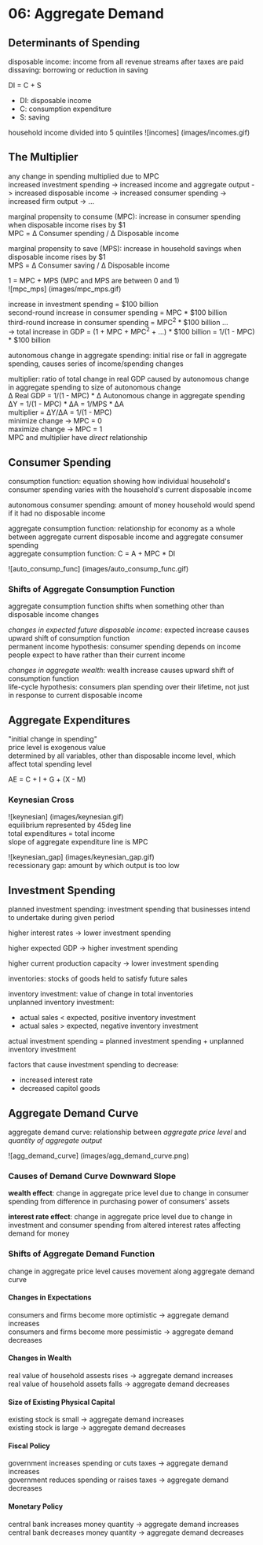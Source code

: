 # 06: Aggregate Demand

## Determinants of Spending

disposable income: income from all revenue streams after taxes are paid  
dissaving: borrowing or reduction in saving

DI = C + S
+ DI: disposable income  
+ C: consumption expenditure
+ S: saving

household income divided into 5 quintiles
![incomes] (images/incomes.gif)

## The Multiplier

any change in spending multiplied due to MPC  
increased investment spending -> increased income and aggregate output -> increased disposable income -> increased consumer spending -> increased firm output -> ... 

marginal propensity to consume (MPC): increase in consumer spending when disposable income rises by $1    
MPC = &Delta; Consumer spending / &Delta; Disposable income 

marginal propensity to save (MPS): increase in household savings when disposable income rises by $1  
MPS = &Delta; Consumer saving / &Delta; Disposable income 

1 = MPC + MPS (MPC and MPS are between 0 and 1)   
![mpc_mps] (images/mpc_mps.gif)

increase in investment spending = $100 billion  
second-round increase in consumer spending = MPC * $100 billion  
third-round increase in consumer spending = MPC<sup>2</sup> * $100 billion ...  
-> total increase in GDP = (1 + MPC + MPC<sup>2</sup> + ...) * $100 billion = 1/(1 - MPC) * $100 billion  

autonomous change in aggregate spending: initial rise or fall in aggregate spending, causes series of income/spending changes

multiplier: ratio of total change in real GDP caused by autonomous change in aggregate spending to size of autonomous change  
&Delta; Real GDP = 1/(1 - MPC) * &Delta; Autonomous change in aggregate spending  
&Delta;Y = 1/(1 - MPC) * &Delta;A = 1/MPS * &Delta;A   
multiplier = &Delta;Y/&Delta;A = 1/(1 - MPC)  
minimize change -> MPC = 0  
maximize change -> MPC = 1  
MPC and multiplier have *direct* relationship 

## Consumer Spending

consumption function: equation showing how individual household's consumer spending varies with the household's current disposable income

autonomous consumer spending: amount of money household would spend if it had no disposable income  

aggregate consumption function: relationship for economy as a whole between aggregate current disposable income and aggregate consumer spending   
aggregate consumption function: C = A + MPC * DI

![auto_consump_func] (images/auto_consump_func.gif)

### Shifts of Aggregate Consumption Function

aggregate consumption function shifts when something other than disposable income changes

*changes in expected future disposable income*: expected increase causes upward shift of consumption function  
permanent income hypothesis: consumer spending depends on income people expect to have rather than their current income 

*changes in aggregate wealth*: wealth increase causes upward shift of consumption function  
life-cycle hypothesis: consumers plan spending over their lifetime, not just in response to current disposable income

## Aggregate Expenditures

"initial change in spending"  
price level is exogenous value  
determined by all variables, other than disposable income level, which affect total spending level  

AE = C + I + G + (X - M)  

### Keynesian Cross 
![keynesian] (images/keynesian.gif)  
equilibrium represented by 45deg line  
total expenditures = total income  
slope of aggregate expenditure line is MPC  

![keynesian_gap] (images/keynesian_gap.gif)  
recessionary gap: amount by which output is too low

## Investment Spending

planned investment spending: investment spending that businesses intend to undertake during given period

higher interest rates -> lower investment spending

higher expected GDP -> higher investment spending

higher current production capacity -> lower investment spending

inventories: stocks of goods held to satisfy future sales

inventory investment: value of change in total inventories  
unplanned inventory investment: 
+ actual sales < expected, positive inventory investment 
+ actual sales > expected, negative inventory investment  

actual investment spending = planned investment spending + unplanned inventory investment

factors that cause investment spending to decrease:
+ increased interest rate  
+ decreased capitol goods
 
## Aggregate Demand Curve 

aggregate demand curve: relationship between *aggregate price level* and *quantity of aggregate output*

![agg_demand_curve] (images/agg_demand_curve.png)

### Causes of Demand Curve Downward Slope

**wealth effect**: change in aggregate price level due to change in consumer spending from difference in purchasing power of consumers' assets

**interest rate effect**: change in aggregate price level due to change in investment and consumer spending from altered interest rates affecting demand for money

### Shifts of Aggregate Demand Function

change in aggregate price level causes movement along aggregate demand curve

#### Changes in Expectations
consumers and firms become more optimistic -> aggregate demand increases  
consumers and firms become more pessimistic -> aggregate demand decreases

#### Changes in Wealth
real value of household assests rises -> aggregate demand increases  
real value of household assets falls -> aggregate demand decreases 

#### Size of Existing Physical Capital
existing stock is small -> aggregate demand increases  
existing stock is large -> aggregate demand decreases

#### Fiscal Policy
government increases spending or cuts taxes -> aggregate demand increases  
government reduces spending or raises taxes -> aggregate demand decreases

#### Monetary Policy
central bank increases money quantity -> aggregate demand increases  
central bank decreases money quantity -> aggregate demand decreases